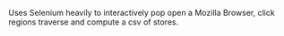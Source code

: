 Uses Selenium heavily to interactively pop open a Mozilla Browser, click regions traverse and compute a csv of stores.
